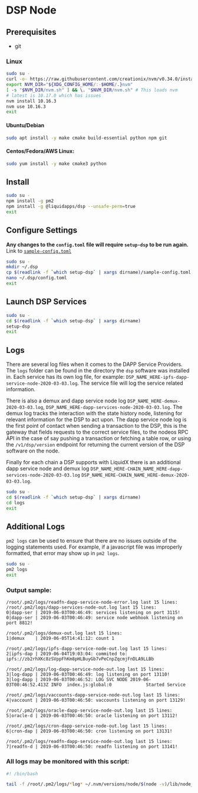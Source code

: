 DSP Node
========

## Prerequisites

- git

### Linux
```bash
sudo su -
curl -o- https://raw.githubusercontent.com/creationix/nvm/v0.34.0/install.sh | bash
export NVM_DIR="${XDG_CONFIG_HOME/:-$HOME/.}nvm"
[ -s "$NVM_DIR/nvm.sh" ] && \. "$NVM_DIR/nvm.sh" # This loads nvm
# latest is 10.17.0 which has issues
nvm install 10.16.3
nvm use 10.16.3
exit
```

#### Ubuntu/Debian
```bash
sudo apt install -y make cmake build-essential python npm git
```

#### Centos/Fedora/AWS Linux:
```bash
sudo yum install -y make cmake3 python
```

## Install
```bash
sudo su -
npm install -g pm2
npm install -g @liquidapps/dsp --unsafe-perm=true
exit
```

## Configure Settings
**Any changes to the `config.toml` file will require `setup-dsp` to be run again.**  Link to [`sample-config.toml`](https://github.com/liquidapps-io/zeus-sdk/blob/master/boxes/groups/dapp-network/dapp-services-deploy/sample-config.toml)

```bash
sudo su -
mkdir ~/.dsp
cp $(readlink -f `which setup-dsp` | xargs dirname)/sample-config.toml ~/.dsp/config.toml
nano ~/.dsp/config.toml
exit
```

## Launch DSP Services
```bash
sudo su -
cd $(readlink -f `which setup-dsp` | xargs dirname)
setup-dsp
exit
```

## Logs
There are several log files when it comes to the DAPP Service Providers.  The `logs` folder can be found in the directory the `dsp` software was installed in.  Each service has its own log file, for example: `DSP_NAME_HERE-ipfs-dapp-service-node-2020-03-03.log`.  The service file will log the service related information.  

There is also a demux and dapp service node log `DSP_NAME_HERE-demux-2020-03-03.log`, `DSP_NAME_HERE-dapp-services-node-2020-03-03.log`.  The demux log tracks the interaction with the state history node, listening for relevant information for the DSP to act upon.  The dapp service node log is the first point of contact when sending a transaction to the DSP, this is the gateway that fields requests to the correct service files, to the nodeos RPC API in the case of say pushing a transaction or fetching a table row, or using the `/v1/dsp/version` endpoint for returning the current version of the DSP software on the node.

Finally for each chain a DSP supports with LiquidX there is an additional dapp service node and demux log `DSP_NAME_HERE-CHAIN_NAME_HERE-dapp-services-node-2020-03-03.log` `DSP_NAME_HERE-CHAIN_NAME_HERE-demux-2020-03-03.log`.

```bash
sudo su -
cd $(readlink -f `which setup-dsp` | xargs dirname)
cd logs
exit
```

## Additional Logs
`pm2 logs` can be used to ensure that there are no issues outside of the logging statements used.  For example, if a javascript file was improperly formatted, that error may show up in `pm2 logs`.

```bash
sudo su -
pm2 logs
exit
```

### Output sample:
```
/root/.pm2/logs/readfn-dapp-service-node-error.log last 15 lines:
/root/.pm2/logs/dapp-services-node-out.log last 15 lines:
0|dapp-ser | 2019-06-03T00:46:49: services listening on port 3115!
0|dapp-ser | 2019-06-03T00:46:49: service node webhook listening on port 8812!

/root/.pm2/logs/demux-out.log last 15 lines:
1|demux    | 2019-06-05T14:41:12: count 1

/root/.pm2/logs/ipfs-dapp-service-node-out.log last 15 lines:
2|ipfs-dap | 2019-06-04T19:03:04: commited to: ipfs://zb2rhXKc8zSVppFhKm8pHLBuyGb7vPeCnpZqcmjFnDLA9LLBb

/root/.pm2/logs/log-dapp-service-node-out.log last 15 lines:
3|log-dapp | 2019-06-03T00:46:49: log listening on port 13110!
3|log-dapp | 2019-06-03T00:46:52: LOG SVC NODE 2019-06-03T00:46:52.413Z INFO  index.js:global:0             Started Service

/root/.pm2/logs/vaccounts-dapp-service-node-out.log last 15 lines:
4|vaccount | 2019-06-03T00:46:50: vaccounts listening on port 13129!

/root/.pm2/logs/oracle-dapp-service-node-out.log last 15 lines:
5|oracle-d | 2019-06-03T00:46:50: oracle listening on port 13112!

/root/.pm2/logs/cron-dapp-service-node-out.log last 15 lines:
6|cron-dap | 2019-06-03T00:46:50: cron listening on port 13131!

/root/.pm2/logs/readfn-dapp-service-node-out.log last 15 lines:
7|readfn-d | 2019-06-03T00:46:50: readfn listening on port 13141!

```

### All logs may be monitored with this script:

```bash
#! /bin/bash

tail -f /root/.pm2/logs/*log* ~/.nvm/versions/node/$(node -v)/lib/node_modules/@liquidapps/dsp/zeus_boxes/dapp-services-deploy/logs/*log*
```
